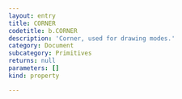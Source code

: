 ```yaml
---
layout: entry
title: CORNER
codetitle: b.CORNER
description: 'Corner, used for drawing modes.'
category: Document
subcategory: Primitives
returns: null
parameters: []
kind: property

---
```

